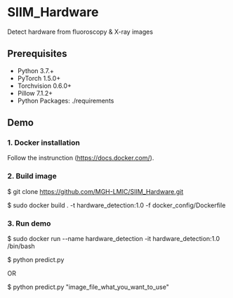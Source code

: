 # SIIM_Hardware
Detect hardware from fluoroscopy &amp; X-ray images

## Prerequisites

- Python 3.7.+
- PyTorch 1.5.0+
- Torchvision 0.6.0+
- Pillow 7.1.2+
- Python Packages: ./requirements

## Demo

### 1. Docker installation
Follow the instrunction (https://docs.docker.com/).



### 2. Build image
$ git clone https://github.com/MGH-LMIC/SIIM_Hardware.git

$ sudo docker build . -t hardware_detection:1.0 -f docker_config/Dockerfile



### 3. Run demo
$ sudo docker run --name hardware_detection  -it hardware_detection:1.0 /bin/bash

$ python predict.py

OR

$ python predict.py "image_file_what_you_want_to_use"

